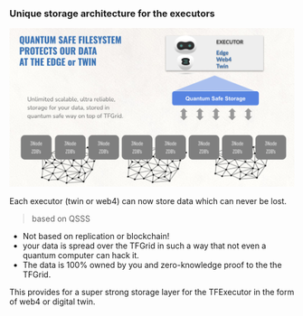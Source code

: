 ### Unique storage architecture for the executors

![](img/storage_twin_.jpg)

Each executor (twin or web4) can now store data which can never be lost.

> based on QSSS

- Not based on replication or blockchain!
- your data is spread over the TFGrid in such a way that not even a quantum computer can hack it. 
- The data is 100% owned by you and zero-knowledge proof to the the TFGrid.


This provides for a super strong storage layer for the TFExecutor in the form of web4 or digital twin. 
